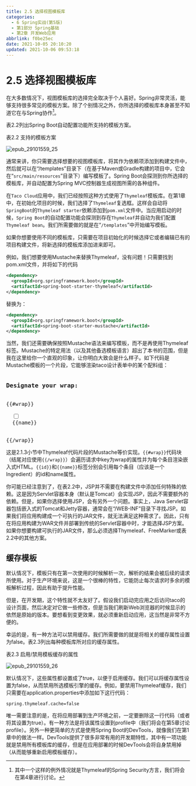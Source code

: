 ```yaml
---
title: 2.5 选择视图模板库
categories: 
  - 6 Spring实战(第5版)
  - 第1部分 Spring基础
  - 第2章 开发Web应用
abbrlink: f0be25ec
date: 2021-10-05 20:10:20
updated: 2021-10-06 09:53:18
---
```

# 2.5 选择视图模板库
在大多数情况下，视图模板库的选择完全取决于个人喜好。Spring非常灵活，能够支持很多常见的模板方案。除了个别情况之外，你所选择的模板库本身甚至不知道它在与Spring协作[^1]。

表2.2列出Spring Boot自动配置功能所支持的模板方案。

表2.2 支持的模板方案

![epub_29101559_25](https://gitee.com/XiaoLan223/images/raw/master/Blog/Sum/20211005192800.jpeg)

通常来讲，你只需要选择想要的视图模板库，将其作为依赖项添加到构建文件中，然后就可以在“/templates”目录下（在基于Maven或Gradle构建的项目中，它会在“`src/main/resources`”目录下）编写模板了。Spring Boot会探测到你所选择的模板库，并自动配置为Spring MVC控制器生成视图所需的各种组件。

在`Taco Cloud`应用中，我们已经按照这种方式使用了`Thymeleaf`模板库。在第1章中，在初始化项目的时候，我们选择了`Thymeleaf`复选框。这样会自动将`SpringBoot`的`Thymeleaf starter`依赖添加到`pom.xml`文件中。当应用启动的时候，`Spring Boot`的自动配置功能会探测到存在`Thymeleaf`并自动为我们配置`Thymeleaf bean`。我们所需要做的就是在“`/templates`”中开始编写模板。

如果你想要使用不同的模板库，只需要在项目初始化的时候选择它或者编辑已有的项目构建文件，将新选择的模板库添加进来即可。

例如，我们想要使用Mustache来替换Thymeleaf，没有问题！只需要找到pom.xml文件，并将如下的代码

```xml
<dependency>
  <groupId>org.springframework.boot</groupId>
  <artifactId>spring-boot-starter-thymeleaf</artifactId>
</dependency>
```

替换为：

```xml
<dependency>
  <groupId>org.springframework.boot</groupId>
  <artifactId>spring-boot-starter-mustache</artifactId>
</dependency>
```

当然，我们还需要确保按照Mustache语法来编写模板，而不是再使用Thymeleaf标签。Mustache的特定用法（以及其他备选模板语言）超出了本书的范围，但是我在这里给你一个直观的印象，让你明白大致会是什么样子。如下代码是Mustache模板的一个片段，它能够渲染taco设计表单中的某个配料组：

<pre>
<h3>Designate your wrap:</h3>
&#123;&#123;#wrap&#125;&#125;
<div>
  <input name="ingredients" type="checkbox" value="&#123;&#123;id&#125;&#125;" />
  <span>&#123;&#123;name&#125;&#125;</span><br/>
</div>
&#123;&#123;/wrap&#125;&#125;
</pre>

这是2.1.3小节中Thymeleaf代码片段的Mustache等价实现。<code>&#123;&#123;#wrap&#125;&#125;</code>代码块（结尾对应使用<code>&#123;&#123;/wrap&#125;&#125;</code>）会遍历请求中key为wrap的属性并为每个条目渲染嵌入式HTML。<code>&#123;&#123;id&#125;&#125;</code>和<code>&#123;&#123;name&#125;&#125;</code>标签分别会引用每个条目（应该是一个Ingredient）的id和name属性。

你可能已经注意到了，在表2.2中，JSP并不需要在构建文件中添加任何特殊的依赖。这是因为Servlet容器本身（默认是Tomcat）会实现JSP，因此不需要额外的依赖。但是，如果你选择使用JSP，会有另外一个问题。事实上，Java Servlet容器包括嵌入式的Tomcat和Jetty容器，通常会在“/WEB-INF”目录下寻找JSP。如果我们将应用构建成一个可执行的JAR文件，就无法满足这种需求了。因此，只有在将应用构建为WAR文件并部署到传统的Servlet容器中时，才能选择JSP方案。如果你想要构建可执行的JAR文件，那么必须选择Thymeleaf、FreeMarker或表2.2中的其他方案。

## 缓存模板
默认情况下，模板只有在第一次使用的时候解析一次，解析的结果会被后续的请求所使用。对于生产环境来说，这是一个很棒的特性，它能防止每次请求时多余的模板解析过程，因此有助于提升性能。

但是，在开发期，这个特性就不太友好了。假设我们启动完应用之后访问taco的设计页面，然后决定对它做一些修改，但是当我们刷新Web浏览器的时候显示的依然是原始的版本。要想看到变更效果，就必须重新启动应用，这当然是非常不方便的。

幸运的是，有一种方法可以禁用缓存。我们所需要做的就是将相关的缓存属性设置为false。表2.3列出每种模板库所对应的缓存属性。

表2.3 启用/禁用模板缓存的属性

![epub_29101559_26](https://gitee.com/XiaoLan223/images/raw/master/Blog/Sum/20211005192715.jpeg)

默认情况下，这些属性都设置成了true，以便于启用缓存。我们可以将缓存属性设置为false，从而禁用所选模板引擎的缓存。例如，要禁用Thymeleaf缓存，我们只需要在application.properties中添加如下这行代码：

```properties
spring.thymeleaf.cache=false
```

唯一需要注意的是，在将应用部署到生产环境之前，一定要删除这一行代码（或者将其设置为true）。有一种方法是将该属性设置到profile中（我们将会在第5章讨论profile）。另外一种更简单的方式是使用Spring Boot的DevTools，就像我们在第1章中的做法一样。DevTools提供了很多非常有用的开发期特性，其中有一项功能就是禁用所有模板库的缓存，但是在应用部署的时候DevTools会将自身禁用掉（从而能够重新启用模板缓存）。

[^1]: 其中一个这样的例外情况就是Thymeleaf的Spring Security方言，我们将会在第4章进行讨论。
